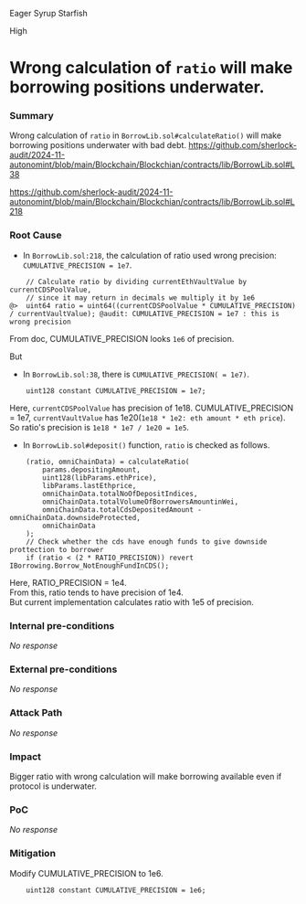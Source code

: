 Eager Syrup Starfish

High

# Wrong calculation of `ratio` will make borrowing positions underwater.

### Summary

Wrong calculation of `ratio` in `BorrowLib.sol#calculateRatio()` will make borrowing positions underwater with bad debt.
https://github.com/sherlock-audit/2024-11-autonomint/blob/main/Blockchain/Blockchian/contracts/lib/BorrowLib.sol#L38

https://github.com/sherlock-audit/2024-11-autonomint/blob/main/Blockchain/Blockchian/contracts/lib/BorrowLib.sol#L218


### Root Cause

- In `BorrowLib.sol:218`, the calculation of ratio used wrong precision: `CUMULATIVE_PRECISION = 1e7`.
```solidity
    // Calculate ratio by dividing currentEthVaultValue by currentCDSPoolValue,
    // since it may return in decimals we multiply it by 1e6
@>  uint64 ratio = uint64((currentCDSPoolValue * CUMULATIVE_PRECISION) / currentVaultValue); @audit: CUMULATIVE_PRECISION = 1e7 : this is wrong precision
```
From doc, CUMULATIVE_PRECISION looks `1e6` of precision.

But
- In `BorrowLib.sol:38`, there is `CUMULATIVE_PRECISION( = 1e7)`.
```solidity
    uint128 constant CUMULATIVE_PRECISION = 1e7;
```

Here, `currentCDSPoolValue` has precision of 1e18. CUMULATIVE_PRECISION = 1e7, `currentVaultValue` has 1e20(`1e18 * 1e2: eth amount * eth price`).
So ratio's precision is `1e18 * 1e7 / 1e20 = 1e5`.

- In `BorrowLib.sol#deposit()` function, `ratio` is checked as follows.
```solidity
    (ratio, omniChainData) = calculateRatio(
        params.depositingAmount,
        uint128(libParams.ethPrice),
        libParams.lastEthprice,
        omniChainData.totalNoOfDepositIndices,
        omniChainData.totalVolumeOfBorrowersAmountinWei,
        omniChainData.totalCdsDepositedAmount - omniChainData.downsideProtected,
        omniChainData
    );
    // Check whether the cds have enough funds to give downside prottection to borrower
    if (ratio < (2 * RATIO_PRECISION)) revert IBorrowing.Borrow_NotEnoughFundInCDS();
```
Here, RATIO_PRECISION = 1e4.   
From this, ratio tends to have precision of 1e4.   
But current implementation calculates ratio with 1e5 of precision.


### Internal pre-conditions

_No response_

### External pre-conditions

_No response_

### Attack Path

_No response_

### Impact

Bigger ratio with wrong calculation will make borrowing available even if protocol is underwater.


### PoC

_No response_

### Mitigation

Modify CUMULATIVE_PRECISION to 1e6.
```solidity
    uint128 constant CUMULATIVE_PRECISION = 1e6;
```